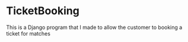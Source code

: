 # TicketBooking
This is a Django program that I made to allow the customer to booking  a ticket for matches

